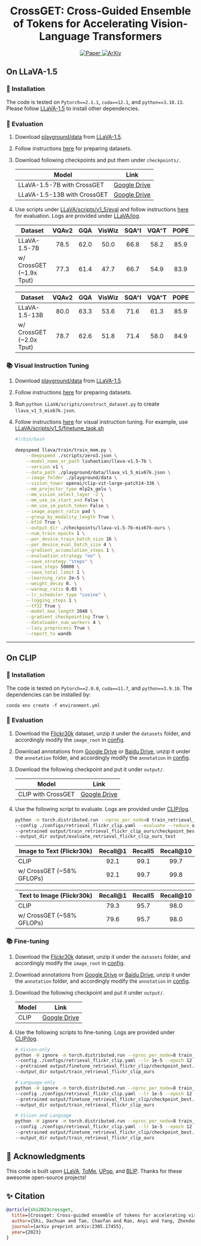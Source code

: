 <div align="center">
<h1>CrossGET: Cross-Guided Ensemble of Tokens for Accelerating Vision-Language Transformers</h1>
</div>

<p align="center">
    <a href="https://arxiv.org/pdf/2305.17455.pdf">
        <img alt="Paper" src="https://img.shields.io/badge/paper-link-blue?logo=quicklook" />
    </a>
    <a href="https://arxiv.org/abs/2305.17455">
        <img alt="ArXiv" src="https://img.shields.io/badge/arXiv-2301.13741-B31B1B?logo=arxiv" />
    </a>
</p>

## On LLaVA-1.5

### 🏃 Installation
The code is tested on `Pytorch==2.1.1`, `cuda==12.1`, and `python==3.10.13`. Please follow [LLaVA-1.5](https://github.com/haotian-liu/LLaVA?tab=readme-ov-file#install) to install other dependencies.

### 📑 Evaluation

1. Download [playground/data](https://github.com/haotian-liu/LLaVA/tree/main/playground/data) from [LLaVA-1.5](https://github.com/haotian-liu/LLaVA?tab=readme-ov-file#install).
2. Follow instructions [here](https://github.com/haotian-liu/LLaVA/blob/main/docs/Evaluation.md) for preparing datasets.
3. Download following checkpoints and put them under `checkpoints/`.

    Model | Link | 
    --- | :---: 
    LLaVA-1.5-7B with CrossGET | [Google Drive](https://drive.google.com/drive/folders/1E1Qegfy1yeBUwX6rXW6q6kakb3VPtXxU?usp=sharing)
    LLaVA-1.5-13B with CrossGET | [Google Drive](https://drive.google.com/drive/folders/1EjL-u602_DBLhT9mmfgJj_0uCyQRz8YX?usp=sharing)

4. Use scripts under [LLaVA/scripts/v1_5/eval](https://github.com/sdc17/CrossGET/tree/main/LLaVA/scripts/v1_5/eval) and follow instructions [here](https://github.com/haotian-liu/LLaVA/blob/main/docs/Evaluation.md) for evaluation. Logs are provided under [LLaVA/log](https://github.com/sdc17/CrossGET/tree/main/LLaVA/log).

    Dataset | VQAv2 | GQA | VisWiz | SQA^I | VQA^T | POPE | MME | MMB | MMB^CN | SEED^I
    --- | :---: | :---: | :---: | :---: | :---: | :---: | :---: | :---: | :---: | :---: 
    LLaVA-1.5-7B | 78.5 | 62.0 | 50.0 | 66.8 | 58.2 | 85.9 | 1510.7 | 64.3 | 58.3 | 66.2
    w/ CrossGET (~1.9x Tput) | 77.3 | 61.4 | 47.7 | 66.7 | 54.9 | 83.9 | 1510.2 | 64.7 | 55.2 | 64.4
    
    Dataset | VQAv2 | GQA | VisWiz | SQA^I | VQA^T | POPE | MME | MMB | MMB^CN | SEED^I
    --- | :---: | :---: | :---: | :---: | :---: | :---: | :---: | :---: | :---: | :---: 
    LLaVA-1.5-13B | 80.0 | 63.3 | 53.6 | 71.6 | 61.3 | 85.9 | 1531.3 | 67.7 | 63.6 | 68.2
    w/ CrossGET (~2.0x Tput) | 78.7 | 62.6 | 51.8 | 71.4 | 58.0 | 84.9 | 1548.8 | 66.3 | 62.0 | 67.5

### 📚 Visual Instruction Tuning

1. Download [playground/data](https://github.com/haotian-liu/LLaVA/tree/main/playground/data) from [LLaVA-1.5](https://github.com/haotian-liu/LLaVA?tab=readme-ov-file#install).
2. Follow instructions [here](https://github.com/haotian-liu/LLaVA?tab=readme-ov-file#visual-instruction-tuning) for preparing datasets.
3. Run `python LLaVA/scripts/construct_dataset.py` to create `llava_v1_5_mix67k.json`.
4. Follow instructions [here](https://github.com/haotian-liu/LLaVA/tree/main?tab=readme-ov-file#visual-instruction-tuning) for visual instruction tuning. For example, use [LLaVA/scripts/v1_5/finetune_task.sh](https://github.com/sdc17/CrossGET/blob/main/LLaVA/scripts/v1_5/finetune_task.sh)

    ```bash
    #!/bin/bash
    
    deepspeed llava/train/train_mem.py \
        --deepspeed ./scripts/zero3.json \
        --model_name_or_path liuhaotian/llava-v1.5-7b \
        --version v1 \
        --data_path ./playground/data/llava_v1_5_mix67k.json \
        --image_folder ./playground/data \
        --vision_tower openai/clip-vit-large-patch14-336 \
        --mm_projector_type mlp2x_gelu \
        --mm_vision_select_layer -2 \
        --mm_use_im_start_end False \
        --mm_use_im_patch_token False \
        --image_aspect_ratio pad \
        --group_by_modality_length True \
        --bf16 True \
        --output_dir ./checkpoints/llava-v1.5-7b-mix67k-ours \
        --num_train_epochs 1 \
        --per_device_train_batch_size 16 \
        --per_device_eval_batch_size 4 \
        --gradient_accumulation_steps 1 \
        --evaluation_strategy "no" \
        --save_strategy "steps" \
        --save_steps 50000 \
        --save_total_limit 1 \
        --learning_rate 2e-5 \
        --weight_decay 0. \
        --warmup_ratio 0.03 \
        --lr_scheduler_type "cosine" \
        --logging_steps 1 \
        --tf32 True \
        --model_max_length 2048 \
        --gradient_checkpointing True \
        --dataloader_num_workers 4 \
        --lazy_preprocess True \
        --report_to wandb
    ```

---

## On CLIP

### 🏃 Installation
The code is tested on `Pytorch==2.0.0`, `cuda==11.7`, and `python==3.9.16`. The dependencies can be installed by:
```
conda env create -f environment.yml
```

### 📑 Evaluation

1. Download the [Flickr30k](https://shannon.cs.illinois.edu/DenotationGraph/) dataset, unzip it under the `datasets` folder, and accordingly modify the `image_root` in [config](https://github.com/sdc17/CrossGET/blob/main/CLIP/configs/retrieval_flickr_clip.yaml).
2. Download annotations from [Google Drive](https://drive.google.com/uc?export=download&id=19Vk07K3DbQYa68DipJ4dFNcF0_Br7cmD) or [Baidu Drive](https://pan.baidu.com/s/1lJbfCsXqszmaTvxrpt7-xQ?pwd=1c2i), unzip it under the `annotation` folder, and accordingly modify the `annotation` in [config](https://github.com/sdc17/CrossGET/blob/main/CLIP/configs/retrieval_flickr_clip.yaml).
3. Download the following checkpoint and put it under `output/`.

    Model | Link | 
    --- | :---: 
    CLIP with CrossGET | [Google Drive](https://drive.google.com/drive/folders/1bc5ZCjSVRsOiir8wv672JxMHGQg5JwLD?usp=sharing)

4. Use the following script to evaluate. Logs are provided under [CLIP/log](https://github.com/sdc17/CrossGET/tree/main/CLIP/log).

    ```bash
    python -m torch.distributed.run --nproc_per_node=8 train_retrieval_clip.py \
    --config ./configs/retrieval_flickr_clip.yaml --evaluate --reduce ours --rv 16 --rl 0 \
    --pretrained output/train_retrieval_flickr_clip_ours/checkpoint_best.pth \
    --output_dir output/evaluate_retrieval_flickr_clip_ours_test
    ```

    Image to Text (Flickr30k) | Recall@1 | Recall5 | Recall@10 
    --- | :---: | :---: | :---: 
    CLIP | 92.1 | 99.1 | 99.7 
    w/ CrossGET (~58% GFLOPs) | 92.1 | 99.7 | 99.8

    Text to Image (Flickr30k) | Recall@1 | Recall5 | Recall@10 
    --- | :---: | :---: | :---: 
    CLIP | 79.3 | 95.7 | 98.0
    w/ CrossGET (~58% GFLOPs) | 79.6 | 95.7 | 98.0
   

### 📚 Fine-tuning

1. Download the [Flickr30k](https://shannon.cs.illinois.edu/DenotationGraph/) dataset, unzip it under the `datasets` folder, and accordingly modify the `image_root` in [config](https://github.com/sdc17/CrossGET/blob/main/CLIP/configs/retrieval_flickr_clip.yaml).
2. Download annotations from [Google Drive](https://drive.google.com/uc?export=download&id=19Vk07K3DbQYa68DipJ4dFNcF0_Br7cmD) or [Baidu Drive](https://pan.baidu.com/s/1lJbfCsXqszmaTvxrpt7-xQ?pwd=1c2i), unzip it under the `annotation` folder, and accordingly modify the `annotation` in [config](https://github.com/sdc17/CrossGET/blob/main/CLIP/configs/retrieval_flickr_clip.yaml).
3. Download the following checkpoint and put it under `output/`.

    Model | Link | 
    --- | :---: 
    CLIP | [Google Drive](https://drive.google.com/drive/folders/120n9RWZ0Ir8vzHP2Zd7b-6xJ-e5WxmFC?usp=sharing)
   
4. Use the following scripts to fine-tuning. Logs are provided under [CLIP/log](https://github.com/sdc17/CrossGET/tree/main/CLIP/log).

    ```bash
    # Vision-only
    python -W ignore -m torch.distributed.run --nproc_per_node=8 train_retrieval_clip.py \
    --config ./configs/retrieval_flickr_clip.yaml --lr 1e-5 --epoch 12 --reduce ours --rv 16 --rl 0 \
    --pretrained output/finetune_retrieval_flickr_clip/checkpoint_best.pth \
    --output_dir output/train_retrieval_flickr_clip_ours
    ```

    ```bash
    # Language-only
    python -W ignore -m torch.distributed.run --nproc_per_node=8 train_retrieval_clip.py \
    --config ./configs/retrieval_flickr_clip.yaml --lr 1e-5 --epoch 12 --reduce ours --rv 0 --rl 6 \
    --pretrained output/finetune_retrieval_flickr_clip/checkpoint_best.pth \
    --output_dir output/train_retrieval_flickr_clip_ours
    ```

    ```bash
    # Vision and Language
    python -W ignore -m torch.distributed.run --nproc_per_node=8 train_retrieval_clip.py \
    --config ./configs/retrieval_flickr_clip.yaml --lr 1e-5 --epoch 12 --reduce ours --rv 16 --rl 6 \
    --pretrained output/finetune_retrieval_flickr_clip/checkpoint_best.pth \
    --output_dir output/train_retrieval_flickr_clip_ours
    ```
    
## 💬 Acknowledgments
This code is built upon <a href="https://github.com/haotian-liu/LLaVA">LLaVA</a>, <a href="https://github.com/facebookresearch/ToMe">ToMe</a>, <a href="https://github.com/sdc17/UPop">UPop</a>, and <a href="https://github.com/salesforce/BLIP">BLIP</a>. Thanks for these awesome open-source projects!


## ✨ Citation
```bibtex
@article{shi2023crossget,
  title={Crossget: Cross-guided ensemble of tokens for accelerating vision-language transformers},
  author={Shi, Dachuan and Tao, Chaofan and Rao, Anyi and Yang, Zhendong and Yuan, Chun and Wang, Jiaqi},
  journal={arXiv preprint arXiv:2305.17455},
  year={2023}
}
```

